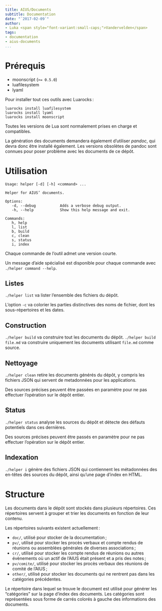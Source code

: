 ```yaml
---
title: AIUS/Documents
subtitle: Documentation
date: "`2017-02-09`"
author:
- Luka <span style="font-variant:small-caps;">Vandervelden</span>
tags:
- documentation
- aius-documents
...
```


# Prérequis

  - moonscript (`>= 0.5.0`)
  - luafilesystem
  - lyaml

Pour installer tout ces outils avec Luarocks :

	luarocks install luafilesystem
	luarocks install lyaml
	luarocks install moonscript

Toutes les versions de Lua sont normalement prises en charge et compatibles.

La génération des documents demandera également d’utiliser *pandoc*, qui devra donc être installé également.
Les versions obsolètes de pandoc sont connues pour poser problème avec les documents de ce dépôt.

# Utilisation

	Usage: helper [-d] [-h] <command> ...

	Helper for AIUS’ documents.

	Options:
	   -d, --debug           Adds a verbose debug output.
	   -h, --help            Show this help message and exit.

	Commands:
	   h, help
	   l, list
	   b, build
	   c, clean
	   s, status
	   i, index

Chaque commande de l’outil admet une version courte.

Un message d’aide spécialisé est disponible pour chaque commande avec `./helper command --help`.

## Listes

`./helper list` va lister l’ensemble des fichiers du dépôt.

L’option `-c` va colorier les parties distinctives des noms de fichier, dont les sous-répertoires et les dates.

## Construction

`./helper build` va construire tout les documents du dépôt. `./helper build file.md` va construire uniquement les documents utilisant `file.md` comme source.

## Nettoyage

`./helper clean` retire les documents générés du dépôt, y compris les fichiers JSON qui servent de metadonnées pour les applications.

Des sources précises peuvent être passées en paramètre pour ne pas effectuer l’opération sur le dépôt entier.

## Status

`./helper status` analyse les sources du dépôt et détecte des défauts potentiels dans ces dernières.

Des sources précises peuvent être passés en paramètre pour ne pas effectuer l’opération sur le dépôt entier.

## Indexation

`./helper i` génère des fichiers JSON qui contiennent les métadonnées des en-têtes des sources du dépôt, ainsi qu’une page d’index en HTML.

# Structure

Les documents dans le dépôt sont stockés dans plusieurs répertoires.
Ces répertoires servent à grouper et trier les documents en fonction de leur contenu.

Les répertoires suivants existent actuellement :

  - `doc/`, utilisé pour stocker de la documentation ;
  - `pv/`, utilisé pour stocker les procès verbaux et compte rendus de réunions ou assemblées générales de diverses associations ;
  - `cr/`, utilisé pour stocker les compte rendus de réunions ou autres évènements où un actif de l’AIUS était présent et a pris des notes ;
  - `pv/comite/`, utilisé pour stocker les procès verbaux des réunions de comité de l’AIUS ;
  - `other/`, utilisé pour stocker les documents qui ne rentrent pas dans les catégories précédentes.

Le répertoire dans lequel se trouve le document est utilisé pour générer les “catégories” sur la page d’index des documents.
Les catégories sont représentées sous forme de carrés colorés à gauche des informations des documents.

